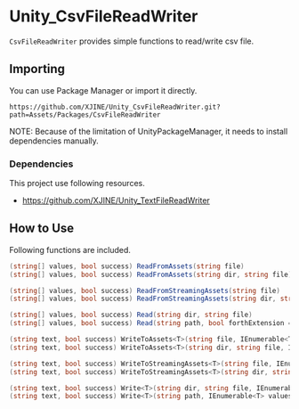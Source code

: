 # Unity_CsvFileReadWriter

``CsvFileReadWriter`` provides simple functions to read/write csv file.

## Importing

You can use Package Manager or import it directly.

```
https://github.com/XJINE/Unity_CsvFileReadWriter.git?path=Assets/Packages/CsvFileReadWriter
```

NOTE: Because of the limitation of UnityPackageManager, it needs to install dependencies manually.

### Dependencies

This project use following resources.

- https://github.com/XJINE/Unity_TextFileReadWriter

## How to Use

Following functions are included.

```csharp
(string[] values, bool success) ReadFromAssets(string file)
(string[] values, bool success) ReadFromAssets(string dir, string file)

(string[] values, bool success) ReadFromStreamingAssets(string file)
(string[] values, bool success) ReadFromStreamingAssets(string dir, string file)

(string[] values, bool success) Read(string dir, string file)
(string[] values, bool success) Read(string path, bool forthExtension = true)

(string text, bool success) WriteToAssets<T>(string file, IEnumerable<T> values)
(string text, bool success) WriteToAssets<T>(string dir, string file, IEnumerable<T> values)

(string text, bool success) WriteToStreamingAssets<T>(string file, IEnumerable<T> values)
(string text, bool success) WriteToStreamingAssets<T>(string dir, string file, IEnumerable<T> values)

(string text, bool success) Write<T>(string dir, string file, IEnumerable<T> values)
(string text, bool success) Write<T>(string path, IEnumerable<T> values, bool forceExtension = true)
```
